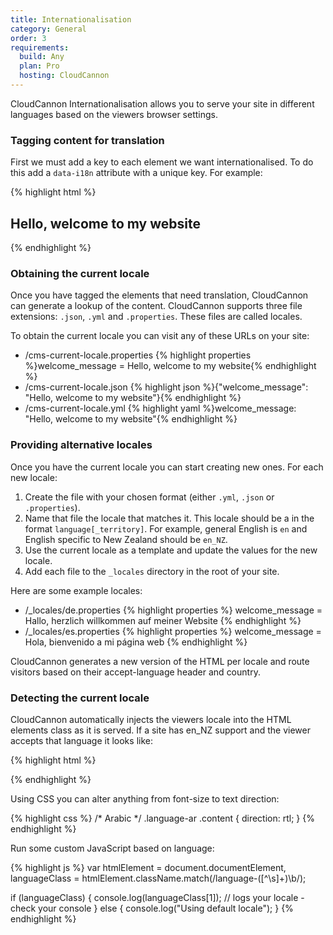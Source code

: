 ```yaml
---
title: Internationalisation
category: General
order: 3
requirements:
  build: Any
  plan: Pro
  hosting: CloudCannon
---
```


CloudCannon Internationalisation allows you to serve your site in different languages based on the viewers browser settings.


### Tagging content for translation

First we must add a key to each element we want internationalised. To do this add a `data-i18n` attribute with a unique key. For example:

{% highlight html %}
<h2 class="editable" data-i18n="welcome_message">Hello, welcome to my website</h2>
{% endhighlight %}


### Obtaining the current locale

Once you have tagged the elements that need translation, CloudCannon can generate a lookup of the content. CloudCannon supports three file extensions: `.json`, `.yml` and `.properties`. These files are called locales.

To obtain the current locale you can visit any of these URLs on your site:

<ul>
	<li>
		/cms-current-locale.properties
{% highlight properties %}welcome_message = Hello, welcome to my website{% endhighlight %}
	</li>
	<li>
		/cms-current-locale.json
{% highlight json %}{"welcome_message": "Hello, welcome to my website"}{% endhighlight %}
	</li>
	<li>
		/cms-current-locale.yml
{% highlight yaml %}welcome_message: "Hello, welcome to my website"{% endhighlight %}
	</li>
</ul>


### Providing alternative locales

Once you have the current locale you can start creating new ones. For each new locale:

1. Create the file with your chosen format (either `.yml`, `.json` or `.properties`).
2. Name that file the locale that matches it. This locale should be a in the format `language[_territory]`. For example, general English is `en` and English specific to New Zealand should be `en_NZ`.
3. Use the current locale as a template and update the values for the new locale.
4. Add each file to the `_locales` directory in the root of your site.

Here are some example locales:

<ul>
	<li>
		/_locales/de.properties
{% highlight properties %}
welcome_message = Hallo, herzlich willkommen auf meiner Website
{% endhighlight %}
	</li>
	<li>
		/_locales/es.properties
{% highlight properties %}
welcome_message = Hola, bienvenido a mi página web
{% endhighlight %}
	</li>
</ul>

CloudCannon generates a new version of the HTML per locale and route visitors based on their accept-language header and country.


### Detecting the current locale

CloudCannon automatically injects the viewers locale into the HTML elements class as it is served. If a site has en_NZ support and the viewer accepts that language it looks like:

{% highlight html %}
<html class="language-en_nz">
{% endhighlight %}

Using CSS you can alter anything from font-size to text direction:

{% highlight css %}
/* Arabic */
.language-ar .content {
  direction: rtl;
}
{% endhighlight %}

Run some custom JavaScript based on language:

{% highlight js %}
var htmlElement = document.documentElement,
  languageClass = htmlElement.className.match(/language-([^\s]+)\b/);

if (languageClass) {
  console.log(languageClass[1]); // logs your locale - check your console
} else {
  console.log("Using default locale");
}
{% endhighlight %}

<script>
var htmlElement = document.documentElement,
  languageClass = htmlElement.className.match(/language-([^\s]+)\b/);

if (languageClass) {
  console.log(languageClass[1]); // logs your locale - check your console
} else {
  console.log("Using default locale");
}
</script>
